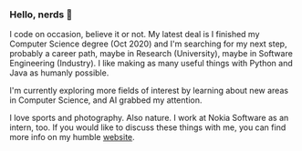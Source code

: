 ### Hello, nerds 👋

I code on occasion, believe it or not. My latest deal is I finished my Computer Science degree (Oct 2020) and I'm searching for my next step, probably a career path, maybe in Research (University), maybe in Software Engineering (Industry).
I like making as many useful things with Python and Java as humanly possible.

I'm currently exploring more fields of interest by learning about new areas in Computer Science, and AI grabbed my attention.

I love sports and photography. Also nature. I work at Nokia Software as an intern, too. If you would like to discuss these things with me, you can find more info on my humble [website](https://naseemsr.wixsite.com/naseem).


<!--
**NaseemSrour/NaseemSrour** is a ✨ _special_ ✨ repository because its `README.md` (this file) appears on your GitHub profile.

Here are some ideas to get you started:

- 🔭 I’m currently working on ...
- 🌱 I’m currently learning ...
- 👯 I’m looking to collaborate on ...
- 🤔 I’m looking for help with ...
- 💬 Ask me about ...
- 📫 How to reach me: ...
- 😄 Pronouns: ...
- ⚡ Fun fact: ...
-->
